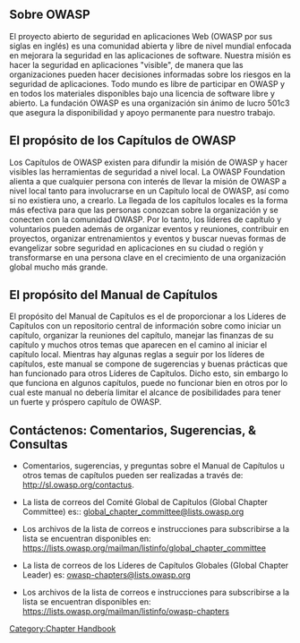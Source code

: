 ## Sobre OWASP

El proyecto abierto de seguridad en aplicaciones Web (OWASP por sus
siglas en inglés) es una comunidad abierta y libre de nivel mundial
enfocada en mejorara la seguridad en las aplicaciones de software.
Nuestra misión es hacer la seguridad en aplicaciones "visible", de
manera que las organizaciones pueden hacer decisiones informadas sobre
los riesgos en la seguridad de aplicaciones. Todo mundo es libre de
participar en OWASP y en todos los materiales disponibles bajo una
licencia de software libre y abierto. La fundación OWASP es una
organización sin ánimo de lucro 501c3 que asegura la disponibilidad y
apoyo permanente para nuestro trabajo.

## El propósito de los Capítulos de OWASP

Los Capítulos de OWASP existen para difundir la misión de OWASP y hacer
visibles las herramientas de seguridad a nivel local. La OWASP
Foundation alienta a que cualquier persona con interés de llevar la
misión de OWASP a nivel local tanto para involucrarse en un Capítulo
local de OWASP, así como si no existiera uno, a crearlo. La llegada de
los capítulos locales es la forma más efectiva para que las personas
conozcan sobre la organización y se conecten con la comunidad OWASP. Por
lo tanto, los líderes de capítulo y voluntarios pueden además de
organizar eventos y reuniones, contribuir en proyectos, organizar
entrenamientos y eventos y buscar nuevas formas de evangelizar sobre
seguridad en aplicaciones en su ciudad o región y transformarse en una
persona clave en el crecimiento de una organización global mucho más
grande.

## El propósito del Manual de Capítulos

El propósito del Manual de Capítulos es el de proporcionar a los Líderes
de Capítulos con un repositorio central de información sobre como
iniciar un capítulo, organizar la reuniones del capítulo, manejar las
finanzas de su capítulo y muchos otros temas que aparecen en el camino
al iniciar el capítulo local. Mientras hay algunas reglas a seguir por
los líderes de capítulos, este manual se compone de sugerencias y buenas
prácticas que han funcionado para otros Líderes de Capítulos. Dicho
esto, sin embargo lo que funciona en algunos capítulos, puede no
funcionar bien en otros por lo cual este manual no debería limitar el
alcance de posibilidades para tener un fuerte y próspero capítulo de
OWASP.

## Contáctenos: Comentarios, Sugerencias, & Consultas

  - Comentarios, sugerencias, y preguntas sobre el Manual de Capítulos u
    otros temas de capítulos pueden ser realizadas a través de:
    <http://sl.owasp.org/contactus>.

<!-- end list -->

  - La lista de correos del Comité Global de Capítulos (Global Chapter
    Committee) es:: global_chapter_committee@lists.owasp.org

<!-- end list -->

  - Los archivos de la lista de correos e instrucciones para
    subscribirse a la lista se encuentran disponibles en:
    <https://lists.owasp.org/mailman/listinfo/global_chapter_committee>

<!-- end list -->

  - La lista de correos de los Líderes de Capítulos Globales (Global
    Chapter Leader) es: owasp-chapters@lists.owasp.org

<!-- end list -->

  - Los archivos de la lista de correos e instrucciones para
    subscribirse a la lista se encuentran disponibles en:
    <https://lists.owasp.org/mailman/listinfo/owasp-chapters>

[Category:Chapter Handbook](Category:Chapter_Handbook "wikilink")